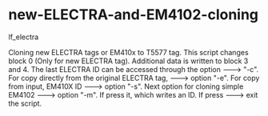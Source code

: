 # new-ELECTRA-and-EM4102-cloning
lf_electra


   Cloning new ELECTRA tags or EM410x to T5577 tag. This script changes 
   block 0 (Only for new ELECTRA tag). Additional data is written to block 3 
   and 4. The last ELECTRA ID can be accessed through the option ---> "-c". 
   For copy directly from the original ELECTRA tag, ---> option "-e". 
   For copy from input, EM410X ID ---> option "-s". Next option for cloning 
   simple EM4102 ---> option "-m". If press  <enter> it,  which writes an ID. 
   If press <n> ---> exit the script.
